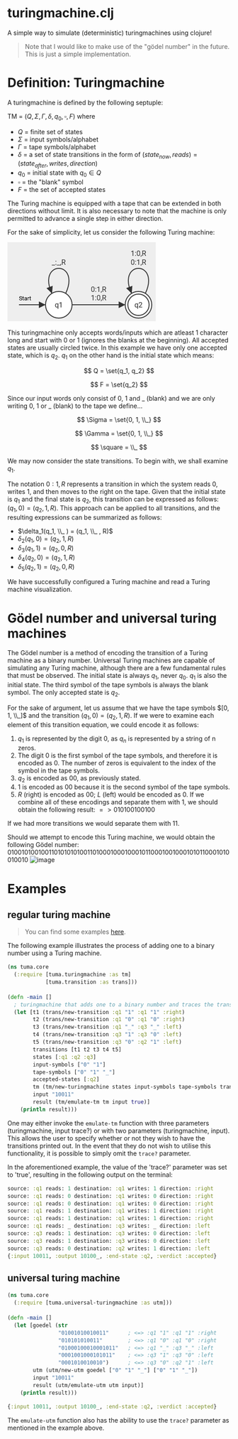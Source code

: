 # turingmachine.clj
A simple way to simulate (deterministic) turingmachines using clojure!

> Note that I would like to make use of the "gödel number" in the future. This is just a simple implementation.

# Definition: Turingmachine
A turingmachine is defined by the following septuple:

TM = $(Q, \Sigma, \Gamma, \delta, q_0, \square, F)$
where
- $Q$ = finite set of states
- $\Sigma$ = input symbols/alphabet
- $\Gamma$ = tape symbols/alphabet
- $\delta$ = a set of state transitions in the form of $(state_{now}, reads) = (state_{after}, writes, direction)$
- $q_0$ = initial state with $q_0 \in Q$
- $\square$ = the "blank" symbol
- $F$ = the set of accepted states

The Turing machine is equipped with a tape that can be extended in both directions without limit. It is also necessary to note that the machine is only permitted to advance a single step in either direction.

For the sake of simplicity, let us consider the following Turing machine:

![](./imgs/tm_example1.png)

This turingmachine only accepts words/inputs which are atleast 1 character long and start with 0 or 1 (ignores the blanks at the beginning).
All accepted states are usually circled twice. In this example we have only one accepted state, which is $q_2$.
$q_1$ on the other hand is the initial state which means:

$$ Q = \set{q_1, q_2} $$

$$ F = \set{q_2} $$

Since our input words only consist of 0, 1 and _ (blank) and we are only writing 0, 1 or _ (blank) to the tape we define...

$$ \Sigma = \set{0, 1, \\_} $$

$$ \Gamma = \set{0, 1, \\_} $$

$$ \square = \\_ $$

We may now consider the state transitions. To begin with, we shall examine $q_1$.

The notation $0:1,R$ represents a transition in which the system reads 0, writes 1, and then moves to the right on the tape. Given that the initial state is $q_1$ and the final state is $q_2$, this transition can be expressed as follows: $(q_1, 0) = (q_2, 1, R)$.
This approach can be applied to all transitions, and the resulting expressions can be summarized as follows:
- $\delta_1(q_1, \\_ ) = (q_1, \\_ , R)$
- $\delta_2(q_1, 0) = (q_2, 1, R)$
- $\delta_3(q_1, 1) = (q_2, 0, R)$
- $\delta_4(q_2, 0) = (q_2, 1, R)$
- $\delta_5(q_2, 1) = (q_2, 0, R)$

We have successfully configured a Turing machine and read a Turing machine visualization.

# Gödel number and universal turing machines
The Gödel number is a method of encoding the transition of a Turing machine as a binary number.
Universal Turing machines are capable of simulating any Turing machine, although there are a few fundamental rules that must be observed.
The initial state is always $q_1$, never $q_0$. $q_1$ is also the initial state.
The third symbol of the tape symbols is always the blank symbol.
The only accepted state is $q_2$. 

For the sake of argument, let us assume that we have the tape symbols $[0, 1, \\_]$ and the transition $(q_1, 0) = (q_2, 1, R)$. 
If we were to examine each element of this transition equation, we could encode it as follows: 
1. $q_1$ is represented by the digit 0, as $q_n$ is represented by a string of n zeros.
2. The digit 0 is the first symbol of the tape symbols, and therefore it is encoded as 0. The number of zeros is equivalent to the index of the symbol in the tape symbols.
3. $q_2$ is encoded as $00$, as previously stated.
4. $1$ is encoded as $00$ because it is the second symbol of the tape symbols.
5. $R$ (right) is encoded as $00$; $L$ (left) would be encoded as $0$.
If we combine all of these encodings and separate them with $1$, we should obtain the following result:
$=> 010100100100$

If we had more transitions we would separate them with $11$.

Should we attempt to encode this Turing machine, we would obtain the following Gödel number: $010010100100110101010100110100010001000101100010010001010110001010010010$
![image](https://github.com/menaruben/turingmachine.clj/assets/74914224/6ebd6b0e-b062-4267-9f93-7177c491712c)

# Examples
## regular turing machine
> You can find some examples [here](./tuma/test/tuma/examples.clj).

The following example illustrates the process of adding one to a binary number using a Turing machine.
```clojure
(ns tuma.core
  (:require [tuma.turingmachine :as tm]
            [tuma.transition :as trans]))

(defn -main []
  ; turingmachine that adds one to a binary number and traces the transitions
  (let [t1 (trans/new-transition :q1 "1" :q1 "1" :right)
        t2 (trans/new-transition :q1 "0" :q1 "0" :right)
        t3 (trans/new-transition :q1 "_" :q3 "_" :left)
        t4 (trans/new-transition :q3 "1" :q3 "0" :left)
        t5 (trans/new-transition :q3 "0" :q2 "1" :left)
        transitions [t1 t2 t3 t4 t5]
        states [:q1 :q2 :q3]
        input-symbols ["0" "1"]
        tape-symbols ["0" "1" "_"]
        accepted-states [:q2]
        tm (tm/new-turingmachine states input-symbols tape-symbols transitions :q1 "_" accepted-states)
        input "10011"
        result (tm/emulate-tm tm input true)]
    (println result)))
```
One may either invoke the `emulate-tm` function with three parameters (turingmachine, input trace?) or with two parameters (turingmachine, input). This allows the user to specify whether or not they wish to have the transitions printed out. In the event that they do not wish to utilise this functionality, it is possible to simply omit the `trace?` parameter.

In the aforementioned example, the value of the 'trace?' parameter was set to 'true', resulting in the following output on the terminal:
```clj
source: :q1 reads: 1 destination: :q1 writes: 1 direction: :right
source: :q1 reads: 0 destination: :q1 writes: 0 direction: :right
source: :q1 reads: 0 destination: :q1 writes: 0 direction: :right
source: :q1 reads: 1 destination: :q1 writes: 1 direction: :right
source: :q1 reads: 1 destination: :q1 writes: 1 direction: :right
source: :q1 reads: _ destination: :q3 writes: _ direction: :left
source: :q3 reads: 1 destination: :q3 writes: 0 direction: :left
source: :q3 reads: 1 destination: :q3 writes: 0 direction: :left
source: :q3 reads: 0 destination: :q2 writes: 1 direction: :left
{:input 10011, :output 10100_, :end-state :q2, :verdict :accepted}
```

## universal turing machine
```clojure
(ns tuma.core
  (:require [tuma.universal-turingmachine :as utm]))

(defn -main []
  (let [goedel (str
                "01001010010011"      ; <=> :q1 "1" :q1 "1" :right
                "010101010011"        ; <=> :q1 "0" :q1 "0" :right
                "01000100010001011"   ; <=> :q1 "_" :q3 "_" :left
                "0001001000101011"    ; <=> :q3 "1" :q3 "0" :left
                "0001010010010")      ; <=> :q3 "0" :q2 "1" :left
        utm (utm/new-utm goedel ["0" "1" "_"] ["0" "1" "_"])
        input "10011"
        result (utm/emulate-utm utm input)]
    (println result)))
```
```clojure
{:input 10011, :output 10100_, :end-state :q2, :verdict :accepted}
```
The `emulate-utm` function also has the ability to use the `trace?` parameter as mentioned in the example above. 
